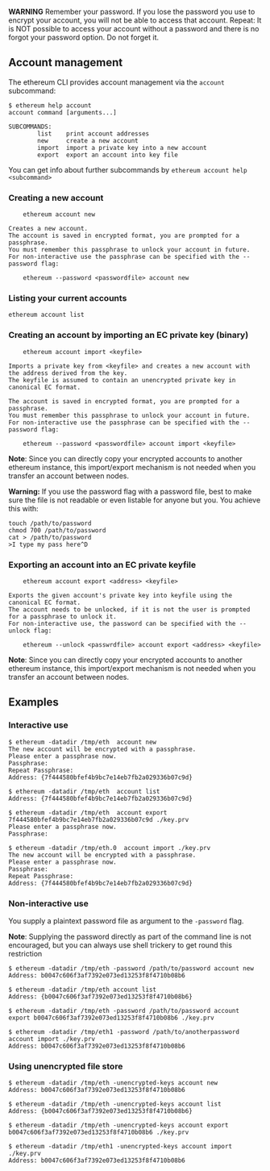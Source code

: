 **WARNING**
Remember your password. 
If you lose the password you use to encrypt your account, you will not be able to access that account.
Repeat: It is NOT possible to access your account without a password and there is no forgot your password option. 
Do not forget it.

## Account management
The ethereum CLI provides account management via the `account` subcommand:

```
$ ethereum help account
account command [arguments...]

SUBCOMMANDS:
        list    print account addresses
        new     create a new account
        import  import a private key into a new account
        export  export an account into key file
```

You can get info about further subcommands by `ethereum account help <subcommand>`

### Creating a new account

```
    ethereum account new

Creates a new account.
The account is saved in encrypted format, you are prompted for a passphrase.
You must remember this passphrase to unlock your account in future.
For non-interactive use the passphrase can be specified with the --password flag:

    ethereum --password <passwordfile> account new
```

### Listing your current accounts

```
ethereum account list
```

### Creating an account by importing an EC private key (binary)

```
    ethereum account import <keyfile>

Imports a private key from <keyfile> and creates a new account with the address derived from the key.
The keyfile is assumed to contain an unencrypted private key in canonical EC format.

The account is saved in encrypted format, you are prompted for a passphrase.
You must remember this passphrase to unlock your account in future.
For non-interactive use the passphrase can be specified with the --password flag:

    ethereum --password <passwordfile> account import <keyfile>

```

**Note**:
Since you can directly copy your encrypted accounts to another ethereum instance, this import/export mechanism is not needed when you transfer an account between nodes.

**Warning:**
If you use the password flag with a password file, best to make sure the file is not readable or even listable for anyone but you. You achieve this with:

```
touch /path/to/password 
chmod 700 /path/to/password
cat > /path/to/password
>I type my pass here^D
```

### Exporting an account into an EC private keyfile

```
    ethereum account export <address> <keyfile>

Exports the given account's private key into keyfile using the canonical EC format.
The account needs to be unlocked, if it is not the user is prompted for a passphrase to unlock it.
For non-interactive use, the password can be specified with the --unlock flag:

    ethereum --unlock <passwrdfile> account export <address> <keyfile>

```

**Note**:
Since you can directly copy your encrypted accounts to another ethereum instance, this import/export mechanism is not needed when you transfer an account between nodes.

## Examples
### Interactive use

```
$ ethereum -datadir /tmp/eth  account new
The new account will be encrypted with a passphrase.
Please enter a passphrase now.
Passphrase:
Repeat Passphrase:
Address: {7f444580bfef4b9bc7e14eb7fb2a029336b07c9d}

$ ethereum -datadir /tmp/eth  account list
Address: {7f444580bfef4b9bc7e14eb7fb2a029336b07c9d}

$ ethereum -datadir /tmp/eth  account export 7f444580bfef4b9bc7e14eb7fb2a029336b07c9d ./key.prv
Please enter a passphrase now.
Passphrase:

$ ethereum -datadir /tmp/eth.0  account import ./key.prv
The new account will be encrypted with a passphrase.
Please enter a passphrase now.
Passphrase:
Repeat Passphrase:
Address: {7f444580bfef4b9bc7e14eb7fb2a029336b07c9d}
```

### Non-interactive use 
You supply a plaintext password file as argument to the `-password` flag.  

**Note**: 
Supplying the password directly as part of the command line is not encouraged, but you can always use shell trickery to get round this restriction

```
$ ethereum -datadir /tmp/eth -password /path/to/password account new
Address: b0047c606f3af7392e073ed13253f8f4710b08b6

$ ethereum -datadir /tmp/eth account list
Address: {b0047c606f3af7392e073ed13253f8f4710b08b6}

$ ethereum -datadir /tmp/eth -password /path/to/password account export b0047c606f3af7392e073ed13253f8f4710b08b6 ./key.prv

$ ethereum -datadir /tmp/eth1 -password /path/to/anotherpassword account import ./key.prv
Address: b0047c606f3af7392e073ed13253f8f4710b08b6
```

### Using unencrypted file store

```
$ ethereum -datadir /tmp/eth -unencrypted-keys account new
Address: b0047c606f3af7392e073ed13253f8f4710b08b6

$ ethereum -datadir /tmp/eth -unencrypted-keys account list
Address: {b0047c606f3af7392e073ed13253f8f4710b08b6}

$ ethereum -datadir /tmp/eth -unencrypted-keys account export b0047c606f3af7392e073ed13253f8f4710b08b6 ./key.prv

$ ethereum -datadir /tmp/eth1 -unencrypted-keys account import ./key.prv
Address: b0047c606f3af7392e073ed13253f8f4710b08b6

```
